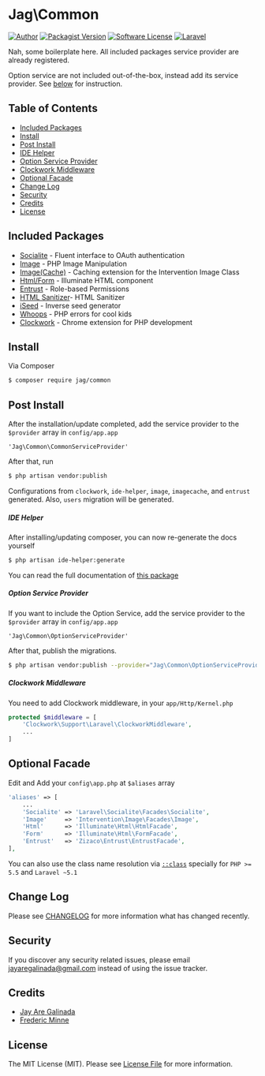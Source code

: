 # Jag\Common

[![Author](http://img.shields.io/badge/author-@jayaregalinada-blue.svg?style=flat-square)](https://github.com/jayaregalinada)
[![Packagist Version](https://img.shields.io/packagist/v/jag/common.svg?style=flat-square)](https://packagist.org/packages/jag/common)
[![Software License](https://img.shields.io/badge/license-MIT-brightgreen.svg?style=flat-square)](LICENSE.md)
[![Laravel](http://img.shields.io/badge/Laravel-~5-orange.svg?style=flat-square)](http://laravel.com)

Nah, some boilerplate here. All included packages service provider are already registered.

Option service are not included out-of-the-box, instead add its service provider. See [below](#option-service-provider) for instruction.

## Table of Contents

- [Included Packages](#included-packages)
- [Install](#install)
- [Post Install](#post-install)
 - [IDE Helper](#ide-helper)
 - [Option Service Provider](#option-service-provider)
 - [Clockwork Middleware](#clockwork-middleware)
- [Optional Facade](#optional-facade)
- [Change Log](#change-log)
- [Security](#security)
- [Credits](#credits)
- [License](#license)

## Included Packages

- [Socialite](https://github.com/laravel/socialite) - Fluent interface to OAuth authentication
- [Image](https://github.com/Intervention/image) - PHP Image Manipulation
- [Image(Cache)](https://github.com/Intervention/imagecache) - Caching extension for the Intervention Image Class
- [Html/Form](https://github.com/illuminate/html) - Illuminate HTML component
- [Entrust](https://github.com/Zizaco/entrust) - Role-based Permissions
- [HTML Sanitizer](mailto:zefredz@gmail.com)- HTML Sanitizer
- [iSeed](https://github.com/orangehill/iseed) - Inverse seed generator
- [Whoops](https://github.com/filp/whoops) - PHP errors for cool kids
- [Clockwork](https://github.com/itsgoingd/clockwork) - Chrome extension for PHP development


## Install

Via Composer

``` bash
$ composer require jag/common
```

## Post Install

After the installation/update completed, add the service provider to the `$provider` array in `config/app.app`

```
'Jag\Common\CommonServiceProvider'
```

After that, run

``` bash
$ php artisan vendor:publish
```

Configurations from `clockwork`, `ide-helper`, `image`, `imagecache`, and `entrust` generated. Also, `users` migration will be generated.

##### IDE Helper

After installing/updating composer, you can now re-generate the docs yourself

``` bash
$ php artisan ide-helper:generate
```

You can read the full documentation of [this package](https://github.com/barryvdh/laravel-ide-helper)

##### Option Service Provider

If you want to include the Option Service, add the service provider to the `$provider` array in `config/app.app`

```
'Jag\Common\OptionServiceProvider'
```

After that, publish the migrations.

``` bash
$ php artisan vendor:publish --provider="Jag\Common\OptionServiceProvider"
```

##### Clockwork Middleware

You need to add Clockwork middleware, in your `app/Http/Kernel.php`

``` php
protected $middleware = [
    'Clockwork\Support\Laravel\ClockworkMiddleware',
    ...
]
```

## Optional Facade

Edit and Add your `config\app.php` at `$aliases` array
``` php
'aliases' => [
    ...
    'Socialite' => 'Laravel\Socialite\Facades\Socialite',
    'Image'     => 'Intervention\Image\Facades\Image',
    'Html'      => 'Illuminate\Html\HtmlFacade',
    'Form'      => 'Illuminate\Html\FormFacade',
    'Entrust'   => 'Zizaco\Entrust\EntrustFacade',
],
```
You can also use the class name resolution via [`::class`](http://php.net/manual/en/language.oop5.basic.php#language.oop5.basic.class.class) specially for `PHP >= 5.5` and `Laravel ~5.1`

## Change Log

Please see [CHANGELOG](CHANGELOG.md) for more information what has changed recently.

## Security

If you discover any security related issues, please email jayaregalinada@gmail.com instead of using the issue tracker.

## Credits

- [Jay Are Galinada](https://github.com/jayaregalinada)
- [Frederic Minne](zefredz@gmail.com)


## License

The MIT License (MIT). Please see [License File](LICENSE.md) for more information.

